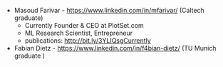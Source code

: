 - Masoud Farivar - https://www.linkedin.com/in/mfarivar/ (Caltech graduate)
	- Currently Founder & CEO at PlotSet.com
	- ML Research Scientist, Entrepreneur
	- publications: http://bit.ly/3YLIQsgCurrently
- Fabian Dietz - https://www.linkedin.com/in/f4bian-dietz/ (TU Munich graduate )